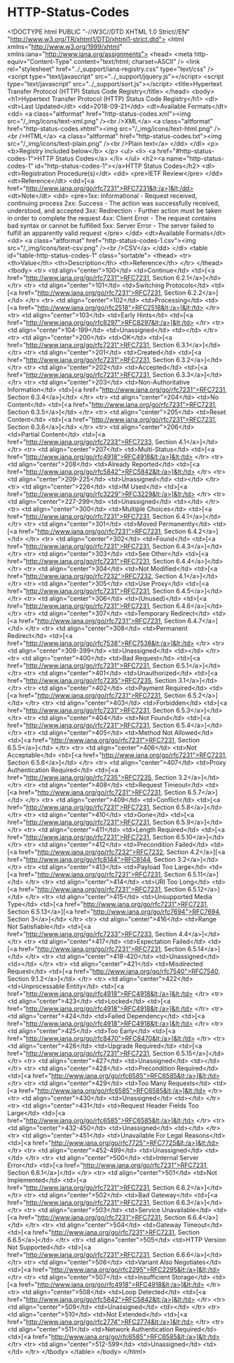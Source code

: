 # HTTP-Status-Codes
&lt;!DOCTYPE html PUBLIC "-//W3C//DTD XHTML 1.0 Strict//EN" "http://www.w3.org/TR/xhtml1/DTD/xhtml1-strict.dtd"> &lt;html xmlns="http://www.w3.org/1999/xhtml" xmlns:iana="http://www.iana.org/assignments">   &lt;head>     &lt;meta http-equiv="Content-Type" content="text/html; charset=ASCII" />     &lt;link rel="stylesheet" href="../_support/iana-registry.css" type="text/css" />     &lt;script type="text/javascript" src="../_support/jquery.js">&lt;/script>     &lt;script type="text/javascript" src="../_support/sort.js">&lt;/script>     &lt;title>Hypertext Transfer Protocol (HTTP) Status Code Registry&lt;/title>   &lt;/head>   &lt;body>     &lt;h1>Hypertext Transfer Protocol (HTTP) Status Code Registry&lt;/h1>     &lt;dl>       &lt;dt>Last Updated&lt;/dt>       &lt;dd>2018-09-21&lt;/dd>       &lt;dt>Available Formats&lt;/dt>       &lt;dd>         &lt;a class="altformat" href="http-status-codes.xml">&lt;img src="/_img/icons/text-xml.png" />&lt;br />XML&lt;/a>         &lt;a class="altformat" href="http-status-codes.xhtml">&lt;img src="/_img/icons/text-html.png" />&lt;br />HTML&lt;/a>         &lt;a class="altformat" href="http-status-codes.txt">&lt;img src="/_img/icons/text-plain.png" />&lt;br />Plain text&lt;/a>       &lt;/dd>     &lt;/dl>     &lt;p>       &lt;b>Registry included below&lt;/b>     &lt;/p>     &lt;ul>       &lt;li>         &lt;a href="#http-status-codes-1">HTTP Status Codes&lt;/a>       &lt;/li>     &lt;/ul>     &lt;h2>&lt;a name="http-status-codes-1" id="http-status-codes-1">&lt;/a>HTTP Status Codes&lt;/h2>     &lt;dl>       &lt;dt>Registration Procedure(s)&lt;/dt>       &lt;dd>         &lt;pre>IETF Review&lt;/pre>       &lt;/dd>       &lt;dt>Reference&lt;/dt>       &lt;dd>[&lt;a href="http://www.iana.org/go/rfc7231">RFC7231&lt;/a>]&lt;/dd>       &lt;dt>Note&lt;/dt>       &lt;dd>         &lt;pre>1xx: Informational - Request received, continuing process 2xx: Success - The action was successfully received, understood, and accepted 3xx: Redirection - Further action must be taken in order to complete the request 4xx: Client Error - The request contains bad syntax or cannot be fulfilled 5xx: Server Error - The server failed to fulfill an apparently valid request     &lt;/pre>       &lt;/dd>       &lt;dt>Available Formats&lt;/dt>       &lt;dd>         &lt;a class="altformat" href="http-status-codes-1.csv">&lt;img src="/_img/icons/text-csv.png" />&lt;br />CSV&lt;/a>       &lt;/dd>     &lt;/dl>     &lt;table id="table-http-status-codes-1" class="sortable">       &lt;thead>         &lt;tr>           &lt;th>Value&lt;/th>           &lt;th>Description&lt;/th>           &lt;th>Reference&lt;/th>         &lt;/tr>       &lt;/thead>       &lt;tbody>         &lt;tr>           &lt;td align="center">100&lt;/td>           &lt;td>Continue&lt;/td>           &lt;td>[&lt;a href="http://www.iana.org/go/rfc7231">RFC7231, Section 6.2.1&lt;/a>]&lt;/td>         &lt;/tr>         &lt;tr>           &lt;td align="center">101&lt;/td>           &lt;td>Switching Protocols&lt;/td>           &lt;td>[&lt;a href="http://www.iana.org/go/rfc7231">RFC7231, Section 6.2.2&lt;/a>]&lt;/td>         &lt;/tr>         &lt;tr>           &lt;td align="center">102&lt;/td>           &lt;td>Processing&lt;/td>           &lt;td>[&lt;a href="http://www.iana.org/go/rfc2518">RFC2518&lt;/a>]&lt;/td>         &lt;/tr>         &lt;tr>           &lt;td align="center">103&lt;/td>           &lt;td>Early Hints&lt;/td>           &lt;td>[&lt;a href="http://www.iana.org/go/rfc8297">RFC8297&lt;/a>]&lt;/td>         &lt;/tr>         &lt;tr>           &lt;td align="center">104-199&lt;/td>           &lt;td>Unassigned&lt;/td>           &lt;td>&lt;/td>         &lt;/tr>         &lt;tr>           &lt;td align="center">200&lt;/td>           &lt;td>OK&lt;/td>           &lt;td>[&lt;a href="http://www.iana.org/go/rfc7231">RFC7231, Section 6.3.1&lt;/a>]&lt;/td>         &lt;/tr>         &lt;tr>           &lt;td align="center">201&lt;/td>           &lt;td>Created&lt;/td>           &lt;td>[&lt;a href="http://www.iana.org/go/rfc7231">RFC7231, Section 6.3.2&lt;/a>]&lt;/td>         &lt;/tr>         &lt;tr>           &lt;td align="center">202&lt;/td>           &lt;td>Accepted&lt;/td>           &lt;td>[&lt;a href="http://www.iana.org/go/rfc7231">RFC7231, Section 6.3.3&lt;/a>]&lt;/td>         &lt;/tr>         &lt;tr>           &lt;td align="center">203&lt;/td>           &lt;td>Non-Authoritative Information&lt;/td>           &lt;td>[&lt;a href="http://www.iana.org/go/rfc7231">RFC7231, Section 6.3.4&lt;/a>]&lt;/td>         &lt;/tr>         &lt;tr>           &lt;td align="center">204&lt;/td>           &lt;td>No Content&lt;/td>           &lt;td>[&lt;a href="http://www.iana.org/go/rfc7231">RFC7231, Section 6.3.5&lt;/a>]&lt;/td>         &lt;/tr>         &lt;tr>           &lt;td align="center">205&lt;/td>           &lt;td>Reset Content&lt;/td>           &lt;td>[&lt;a href="http://www.iana.org/go/rfc7231">RFC7231, Section 6.3.6&lt;/a>]&lt;/td>         &lt;/tr>         &lt;tr>           &lt;td align="center">206&lt;/td>           &lt;td>Partial Content&lt;/td>           &lt;td>[&lt;a href="http://www.iana.org/go/rfc7233">RFC7233, Section 4.1&lt;/a>]&lt;/td>         &lt;/tr>         &lt;tr>           &lt;td align="center">207&lt;/td>           &lt;td>Multi-Status&lt;/td>           &lt;td>[&lt;a href="http://www.iana.org/go/rfc4918">RFC4918&lt;/a>]&lt;/td>         &lt;/tr>         &lt;tr>           &lt;td align="center">208&lt;/td>           &lt;td>Already Reported&lt;/td>           &lt;td>[&lt;a href="http://www.iana.org/go/rfc5842">RFC5842&lt;/a>]&lt;/td>         &lt;/tr>         &lt;tr>           &lt;td align="center">209-225&lt;/td>           &lt;td>Unassigned&lt;/td>           &lt;td>&lt;/td>         &lt;/tr>         &lt;tr>           &lt;td align="center">226&lt;/td>           &lt;td>IM Used&lt;/td>           &lt;td>[&lt;a href="http://www.iana.org/go/rfc3229">RFC3229&lt;/a>]&lt;/td>         &lt;/tr>         &lt;tr>           &lt;td align="center">227-299&lt;/td>           &lt;td>Unassigned&lt;/td>           &lt;td>&lt;/td>         &lt;/tr>         &lt;tr>           &lt;td align="center">300&lt;/td>           &lt;td>Multiple Choices&lt;/td>           &lt;td>[&lt;a href="http://www.iana.org/go/rfc7231">RFC7231, Section 6.4.1&lt;/a>]&lt;/td>         &lt;/tr>         &lt;tr>           &lt;td align="center">301&lt;/td>           &lt;td>Moved Permanently&lt;/td>           &lt;td>[&lt;a href="http://www.iana.org/go/rfc7231">RFC7231, Section 6.4.2&lt;/a>]&lt;/td>         &lt;/tr>         &lt;tr>           &lt;td align="center">302&lt;/td>           &lt;td>Found&lt;/td>           &lt;td>[&lt;a href="http://www.iana.org/go/rfc7231">RFC7231, Section 6.4.3&lt;/a>]&lt;/td>         &lt;/tr>         &lt;tr>           &lt;td align="center">303&lt;/td>           &lt;td>See Other&lt;/td>           &lt;td>[&lt;a href="http://www.iana.org/go/rfc7231">RFC7231, Section 6.4.4&lt;/a>]&lt;/td>         &lt;/tr>         &lt;tr>           &lt;td align="center">304&lt;/td>           &lt;td>Not Modified&lt;/td>           &lt;td>[&lt;a href="http://www.iana.org/go/rfc7232">RFC7232, Section 4.1&lt;/a>]&lt;/td>         &lt;/tr>         &lt;tr>           &lt;td align="center">305&lt;/td>           &lt;td>Use Proxy&lt;/td>           &lt;td>[&lt;a href="http://www.iana.org/go/rfc7231">RFC7231, Section 6.4.5&lt;/a>]&lt;/td>         &lt;/tr>         &lt;tr>           &lt;td align="center">306&lt;/td>           &lt;td>(Unused)&lt;/td>           &lt;td>[&lt;a href="http://www.iana.org/go/rfc7231">RFC7231, Section 6.4.6&lt;/a>]&lt;/td>         &lt;/tr>         &lt;tr>           &lt;td align="center">307&lt;/td>           &lt;td>Temporary Redirect&lt;/td>           &lt;td>[&lt;a href="http://www.iana.org/go/rfc7231">RFC7231, Section 6.4.7&lt;/a>]&lt;/td>         &lt;/tr>         &lt;tr>           &lt;td align="center">308&lt;/td>           &lt;td>Permanent Redirect&lt;/td>           &lt;td>[&lt;a href="http://www.iana.org/go/rfc7538">RFC7538&lt;/a>]&lt;/td>         &lt;/tr>         &lt;tr>           &lt;td align="center">309-399&lt;/td>           &lt;td>Unassigned&lt;/td>           &lt;td>&lt;/td>         &lt;/tr>         &lt;tr>           &lt;td align="center">400&lt;/td>           &lt;td>Bad Request&lt;/td>           &lt;td>[&lt;a href="http://www.iana.org/go/rfc7231">RFC7231, Section 6.5.1&lt;/a>]&lt;/td>         &lt;/tr>         &lt;tr>           &lt;td align="center">401&lt;/td>           &lt;td>Unauthorized&lt;/td>           &lt;td>[&lt;a href="http://www.iana.org/go/rfc7235">RFC7235, Section 3.1&lt;/a>]&lt;/td>         &lt;/tr>         &lt;tr>           &lt;td align="center">402&lt;/td>           &lt;td>Payment Required&lt;/td>           &lt;td>[&lt;a href="http://www.iana.org/go/rfc7231">RFC7231, Section 6.5.2&lt;/a>]&lt;/td>         &lt;/tr>         &lt;tr>           &lt;td align="center">403&lt;/td>           &lt;td>Forbidden&lt;/td>           &lt;td>[&lt;a href="http://www.iana.org/go/rfc7231">RFC7231, Section 6.5.3&lt;/a>]&lt;/td>         &lt;/tr>         &lt;tr>           &lt;td align="center">404&lt;/td>           &lt;td>Not Found&lt;/td>           &lt;td>[&lt;a href="http://www.iana.org/go/rfc7231">RFC7231, Section 6.5.4&lt;/a>]&lt;/td>         &lt;/tr>         &lt;tr>           &lt;td align="center">405&lt;/td>           &lt;td>Method Not Allowed&lt;/td>           &lt;td>[&lt;a href="http://www.iana.org/go/rfc7231">RFC7231, Section 6.5.5&lt;/a>]&lt;/td>         &lt;/tr>         &lt;tr>           &lt;td align="center">406&lt;/td>           &lt;td>Not Acceptable&lt;/td>           &lt;td>[&lt;a href="http://www.iana.org/go/rfc7231">RFC7231, Section 6.5.6&lt;/a>]&lt;/td>         &lt;/tr>         &lt;tr>           &lt;td align="center">407&lt;/td>           &lt;td>Proxy Authentication Required&lt;/td>           &lt;td>[&lt;a href="http://www.iana.org/go/rfc7235">RFC7235, Section 3.2&lt;/a>]&lt;/td>         &lt;/tr>         &lt;tr>           &lt;td align="center">408&lt;/td>           &lt;td>Request Timeout&lt;/td>           &lt;td>[&lt;a href="http://www.iana.org/go/rfc7231">RFC7231, Section 6.5.7&lt;/a>]&lt;/td>         &lt;/tr>         &lt;tr>           &lt;td align="center">409&lt;/td>           &lt;td>Conflict&lt;/td>           &lt;td>[&lt;a href="http://www.iana.org/go/rfc7231">RFC7231, Section 6.5.8&lt;/a>]&lt;/td>         &lt;/tr>         &lt;tr>           &lt;td align="center">410&lt;/td>           &lt;td>Gone&lt;/td>           &lt;td>[&lt;a href="http://www.iana.org/go/rfc7231">RFC7231, Section 6.5.9&lt;/a>]&lt;/td>         &lt;/tr>         &lt;tr>           &lt;td align="center">411&lt;/td>           &lt;td>Length Required&lt;/td>           &lt;td>[&lt;a href="http://www.iana.org/go/rfc7231">RFC7231, Section 6.5.10&lt;/a>]&lt;/td>         &lt;/tr>         &lt;tr>           &lt;td align="center">412&lt;/td>           &lt;td>Precondition Failed&lt;/td>           &lt;td>[&lt;a href="http://www.iana.org/go/rfc7232">RFC7232, Section 4.2&lt;/a>][&lt;a href="http://www.iana.org/go/rfc8144">RFC8144, Section 3.2&lt;/a>]&lt;/td>         &lt;/tr>         &lt;tr>           &lt;td align="center">413&lt;/td>           &lt;td>Payload Too Large&lt;/td>           &lt;td>[&lt;a href="http://www.iana.org/go/rfc7231">RFC7231, Section 6.5.11&lt;/a>]&lt;/td>         &lt;/tr>         &lt;tr>           &lt;td align="center">414&lt;/td>           &lt;td>URI Too Long&lt;/td>           &lt;td>[&lt;a href="http://www.iana.org/go/rfc7231">RFC7231, Section 6.5.12&lt;/a>]&lt;/td>         &lt;/tr>         &lt;tr>           &lt;td align="center">415&lt;/td>           &lt;td>Unsupported Media Type&lt;/td>           &lt;td>[&lt;a href="http://www.iana.org/go/rfc7231">RFC7231, Section 6.5.13&lt;/a>][&lt;a href="http://www.iana.org/go/rfc7694">RFC7694, Section 3&lt;/a>]&lt;/td>         &lt;/tr>         &lt;tr>           &lt;td align="center">416&lt;/td>           &lt;td>Range Not Satisfiable&lt;/td>           &lt;td>[&lt;a href="http://www.iana.org/go/rfc7233">RFC7233, Section 4.4&lt;/a>]&lt;/td>         &lt;/tr>         &lt;tr>           &lt;td align="center">417&lt;/td>           &lt;td>Expectation Failed&lt;/td>           &lt;td>[&lt;a href="http://www.iana.org/go/rfc7231">RFC7231, Section 6.5.14&lt;/a>]&lt;/td>         &lt;/tr>         &lt;tr>           &lt;td align="center">418-420&lt;/td>           &lt;td>Unassigned&lt;/td>           &lt;td>&lt;/td>         &lt;/tr>         &lt;tr>           &lt;td align="center">421&lt;/td>           &lt;td>Misdirected Request&lt;/td>           &lt;td>[&lt;a href="http://www.iana.org/go/rfc7540">RFC7540, Section 9.1.2&lt;/a>]&lt;/td>         &lt;/tr>         &lt;tr>           &lt;td align="center">422&lt;/td>           &lt;td>Unprocessable Entity&lt;/td>           &lt;td>[&lt;a href="http://www.iana.org/go/rfc4918">RFC4918&lt;/a>]&lt;/td>         &lt;/tr>         &lt;tr>           &lt;td align="center">423&lt;/td>           &lt;td>Locked&lt;/td>           &lt;td>[&lt;a href="http://www.iana.org/go/rfc4918">RFC4918&lt;/a>]&lt;/td>         &lt;/tr>         &lt;tr>           &lt;td align="center">424&lt;/td>           &lt;td>Failed Dependency&lt;/td>           &lt;td>[&lt;a href="http://www.iana.org/go/rfc4918">RFC4918&lt;/a>]&lt;/td>         &lt;/tr>         &lt;tr>           &lt;td align="center">425&lt;/td>           &lt;td>Too Early&lt;/td>           &lt;td>[&lt;a href="http://www.iana.org/go/rfc8470">RFC8470&lt;/a>]&lt;/td>         &lt;/tr>         &lt;tr>           &lt;td align="center">426&lt;/td>           &lt;td>Upgrade Required&lt;/td>           &lt;td>[&lt;a href="http://www.iana.org/go/rfc7231">RFC7231, Section 6.5.15&lt;/a>]&lt;/td>         &lt;/tr>         &lt;tr>           &lt;td align="center">427&lt;/td>           &lt;td>Unassigned&lt;/td>           &lt;td>&lt;/td>         &lt;/tr>         &lt;tr>           &lt;td align="center">428&lt;/td>           &lt;td>Precondition Required&lt;/td>           &lt;td>[&lt;a href="http://www.iana.org/go/rfc6585">RFC6585&lt;/a>]&lt;/td>         &lt;/tr>         &lt;tr>           &lt;td align="center">429&lt;/td>           &lt;td>Too Many Requests&lt;/td>           &lt;td>[&lt;a href="http://www.iana.org/go/rfc6585">RFC6585&lt;/a>]&lt;/td>         &lt;/tr>         &lt;tr>           &lt;td align="center">430&lt;/td>           &lt;td>Unassigned&lt;/td>           &lt;td>&lt;/td>         &lt;/tr>         &lt;tr>           &lt;td align="center">431&lt;/td>           &lt;td>Request Header Fields Too Large&lt;/td>           &lt;td>[&lt;a href="http://www.iana.org/go/rfc6585">RFC6585&lt;/a>]&lt;/td>         &lt;/tr>         &lt;tr>           &lt;td align="center">432-450&lt;/td>           &lt;td>Unassigned&lt;/td>           &lt;td>&lt;/td>         &lt;/tr>         &lt;tr>           &lt;td align="center">451&lt;/td>           &lt;td>Unavailable For Legal Reasons&lt;/td>           &lt;td>[&lt;a href="http://www.iana.org/go/rfc7725">RFC7725&lt;/a>]&lt;/td>         &lt;/tr>         &lt;tr>           &lt;td align="center">452-499&lt;/td>           &lt;td>Unassigned&lt;/td>           &lt;td>&lt;/td>         &lt;/tr>         &lt;tr>           &lt;td align="center">500&lt;/td>           &lt;td>Internal Server Error&lt;/td>           &lt;td>[&lt;a href="http://www.iana.org/go/rfc7231">RFC7231, Section 6.6.1&lt;/a>]&lt;/td>         &lt;/tr>         &lt;tr>           &lt;td align="center">501&lt;/td>           &lt;td>Not Implemented&lt;/td>           &lt;td>[&lt;a href="http://www.iana.org/go/rfc7231">RFC7231, Section 6.6.2&lt;/a>]&lt;/td>         &lt;/tr>         &lt;tr>           &lt;td align="center">502&lt;/td>           &lt;td>Bad Gateway&lt;/td>           &lt;td>[&lt;a href="http://www.iana.org/go/rfc7231">RFC7231, Section 6.6.3&lt;/a>]&lt;/td>         &lt;/tr>         &lt;tr>           &lt;td align="center">503&lt;/td>           &lt;td>Service Unavailable&lt;/td>           &lt;td>[&lt;a href="http://www.iana.org/go/rfc7231">RFC7231, Section 6.6.4&lt;/a>]&lt;/td>         &lt;/tr>         &lt;tr>           &lt;td align="center">504&lt;/td>           &lt;td>Gateway Timeout&lt;/td>           &lt;td>[&lt;a href="http://www.iana.org/go/rfc7231">RFC7231, Section 6.6.5&lt;/a>]&lt;/td>         &lt;/tr>         &lt;tr>           &lt;td align="center">505&lt;/td>           &lt;td>HTTP Version Not Supported&lt;/td>           &lt;td>[&lt;a href="http://www.iana.org/go/rfc7231">RFC7231, Section 6.6.6&lt;/a>]&lt;/td>         &lt;/tr>         &lt;tr>           &lt;td align="center">506&lt;/td>           &lt;td>Variant Also Negotiates&lt;/td>           &lt;td>[&lt;a href="http://www.iana.org/go/rfc2295">RFC2295&lt;/a>]&lt;/td>         &lt;/tr>         &lt;tr>           &lt;td align="center">507&lt;/td>           &lt;td>Insufficient Storage&lt;/td>           &lt;td>[&lt;a href="http://www.iana.org/go/rfc4918">RFC4918&lt;/a>]&lt;/td>         &lt;/tr>         &lt;tr>           &lt;td align="center">508&lt;/td>           &lt;td>Loop Detected&lt;/td>           &lt;td>[&lt;a href="http://www.iana.org/go/rfc5842">RFC5842&lt;/a>]&lt;/td>         &lt;/tr>         &lt;tr>           &lt;td align="center">509&lt;/td>           &lt;td>Unassigned&lt;/td>           &lt;td>&lt;/td>         &lt;/tr>         &lt;tr>           &lt;td align="center">510&lt;/td>           &lt;td>Not Extended&lt;/td>           &lt;td>[&lt;a href="http://www.iana.org/go/rfc2774">RFC2774&lt;/a>]&lt;/td>         &lt;/tr>         &lt;tr>           &lt;td align="center">511&lt;/td>           &lt;td>Network Authentication Required&lt;/td>           &lt;td>[&lt;a href="http://www.iana.org/go/rfc6585">RFC6585&lt;/a>]&lt;/td>         &lt;/tr>         &lt;tr>           &lt;td align="center">512-599&lt;/td>           &lt;td>Unassigned&lt;/td>           &lt;td>&lt;/td>         &lt;/tr>       &lt;/tbody>     &lt;/table>   &lt;/body> &lt;/html>

